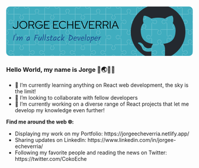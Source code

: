 ![Header Image](./github-header-image3.png)
### Hello World, my name is Jorge 👋🌏👨‍💻
- 🌱 I’m currently learning anything on React web development, the sky is the limit!
- 👯 I’m looking to collaborate with fellow developers
- 🔭 I’m currently working on a diverse range of React projects that let me develop my knowledge even further!

**Find me around the web 🌐:**
<ul> 
  <li> Displaying my work on my Portfolio: https://jorgeecheverria.netlify.app/ </li>
  <li> Sharing updates on LinkedIn: https://www.linkedin.com/in/jorgee-echeverria/ </li>
  <li> Following my favorite people and reading the news on Twitter: https://twitter.com/CokoEche</li>
</ul>
